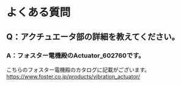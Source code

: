 # よくある質問
## Q：アクチュエータ部の詳細を教えてください。

### A：フォスター電機殿のActuator_602760です。
こちらのフォスター電機殿のカタログに記載がございます。
https://www.foster.co.jp/products/vibration_actuator/
